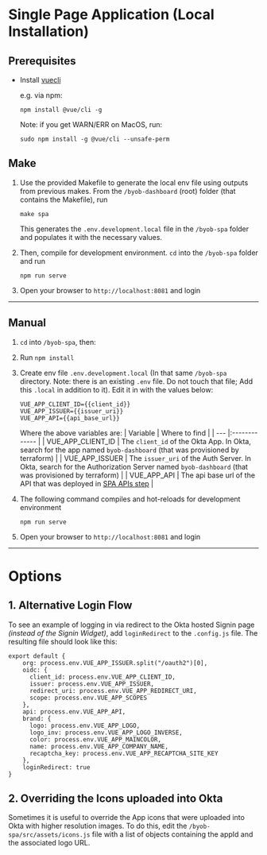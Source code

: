 
# Single Page Application (Local Installation)

## Prerequisites
* Install [vuecli](https://cli.vuejs.org/#getting-started)

   e.g. via npm:

   ```
   npm install @vue/cli -g
   ```

   Note: if you get WARN/ERR on MacOS, run:

   ```
   sudo npm install -g @vue/cli --unsafe-perm
   ```

## Make
1. Use the provided Makefile to generate the local env file using outputs from previous makes. From the `/byob-dashboard` (root) folder (that contains the Makefile), run
    ```
    make spa
    ```
    This generates the `.env.development.local` file in the `/byob-spa` folder and populates it with the necessary values.

2. Then, compile for development environment. `cd` into the `/byob-spa` folder and run
    ```
    npm run serve
    ```
3. Open your browser to `http://localhost:8081` and login

---

## Manual
1. `cd` into `/byob-spa`, then:
2. Run `npm install`
3. Create env file `.env.development.local` (In that same `/byob-spa` directory. Note: there is an existing `.env` file. Do not touch that file; Add this `.local` in addition to it). Edit it in with the values below:

   ```
   VUE_APP_CLIENT_ID={{client_id}}
   VUE_APP_ISSUER={{issuer_uri}}
   VUE_APP_API={{api_base_url}}
   ```

   Where the above variables are:
   | Variable | Where to find |
   | --- |:------------- |
   | VUE_APP_CLIENT_ID | The `client_id` of the Okta App. In Okta, search for the app named `byob-dashboard` (that was provisioned by terraform) |
   | VUE_APP_ISSUER | The `issuer_uri` of the Auth Server. In Okta, search for the Authorization Server named `byob-dashboard` (that was provisioned by terraform) |
   | VUE_APP_API | The api base url of the API that was deployed in [SPA APIs step](#spa-apis) |

4. The following command compiles and hot-reloads for development environment
   ```
   npm run serve
   ```
5. Open your browser to `http://localhost:8081` and login

---

# Options
## 1. Alternative Login Flow
To see an example of logging in via redirect to the Okta hosted Signin page *(instead of the Signin Widget)*, add `loginRedirect` to the `.config.js` file.
The resulting file should look like this:
```
export default {
    org: process.env.VUE_APP_ISSUER.split("/oauth2")[0],
    oidc: {
      client_id: process.env.VUE_APP_CLIENT_ID,
      issuer: process.env.VUE_APP_ISSUER,
      redirect_uri: process.env.VUE_APP_REDIRECT_URI,
      scope: process.env.VUE_APP_SCOPES
    },
    api: process.env.VUE_APP_API,
    brand: {
      logo: process.env.VUE_APP_LOGO,
      logo_inv: process.env.VUE_APP_LOGO_INVERSE,
      color: process.env.VUE_APP_MAINCOLOR,
      name: process.env.VUE_APP_COMPANY_NAME,
      recaptcha_key: process.env.VUE_APP_RECAPTCHA_SITE_KEY
    },
    loginRedirect: true
}
```

## 2. Overriding the Icons uploaded into Okta
Sometimes it is useful to override the App icons that were uploaded into Okta with higher resolution images. To do this, edit the `/byob-spa/src/assets/icons.js` file with a list of objects containing the appId and the associated logo URL. 

